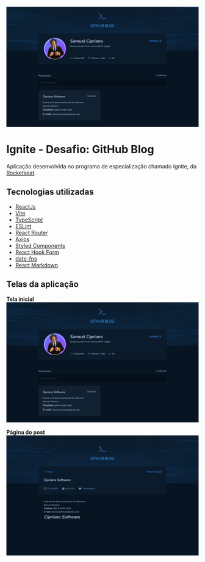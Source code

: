 ![Dashboard Screenshot](./.github/home-blog.png)

# Ignite - Desafio: GitHub Blog

Aplicação desenvolvida no programa de especialização chamado Ignite, da [Rocketseat](https://rocketseat.com.br/).

## Tecnologias utilizadas

- [ReactJs](https://pt-br.reactjs.org/)
- [Vite](https://vitejs.dev/)
- [TypeScript](https://www.typescriptlang.org/)
- [ESLint](https://eslint.org/)
- [React Router](https://reactrouter.com/)
- [Axios](https://axios-http.com/ptbr/)
- [Styled Components](https://styled-components.com/)
- [React Hook Form](https://react-hook-form.com/)
- [date-fns](https://date-fns.org/)
- [React Markdown](https://remarkjs.github.io/react-markdown/)

## Telas da aplicação

**Tela inicial**
![Ignite GitHub Blog Home](./.github/home-blog.png)

**Página do post**
![Ignite GitHub Blog Post](./.github/post-blog.png)
